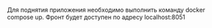Для поднятия приложения необходимо выполнить команду docker compose up. Фронт будет доступен по адресу localhost:8051